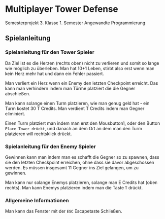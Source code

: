 # Multiplayer Tower Defense
Semesterprojekt 3. Klasse 1. Semester
Angewandte Programmierung

## Spielanleitung
### Spielanleitung für den Tower Spieler
Da Ziel ist es die Herzen (rechts oben) nicht zu verlieren und somit so lange wie möglich zu überleben. Man hat 10+1 Leben, stirbt also erst wenn man kein Herz mehr hat und dann ein Fehler passiert.

Man verliert ein Herz wenn ein Enemy den letzten Checkpoint erreicht.
Das kann man verhindern indem man Türme platziert die die Gegner abschießen.

Man kann solange einen Turm platzieren, wie man genug geld hat - ein Turm kostet 30 T Credits.
Man verdient T Credits indem man Gegner eliminiert.

Einen Turm platziert man indem man erst den Mousbutton1, oder den Button `Place Tower drückt`, und danach an dem Ort an dem man den Turm platzieren will rechtsklick drückt.


### Spielanleitung für den Enemy Spieler
Gewinnen kann man indem man es schafft die Gegner so zu spawnen, dass sie den letzten Checkpoint erreichen, ohne dass sie davor abgeschossen werden. Es müssen insgesamt 11 Gegner ins Ziel gelangen, um zu gewinnen. 

Man kann nur solange Enemys platzieren, solange man E Credits hat (oben rechts).
Man kann Enemys platzieren indem man die Taste  `T` drückt.

### Allgemeine Informationen
Man kann das Fenster mit der `ESC` Escapetaste Schließen. 
